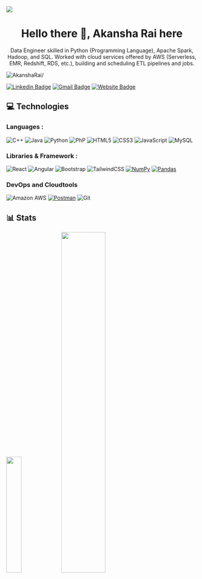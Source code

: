 
<img src="https://capsule-render.vercel.app/api?type=waving&color=gradient&height=180&section=header&text=Akansha%20Rai&fontSize=50&animation=scaleIn&fontAlignY=38&fontAlign=75&reversal=true" />
<h1 align="center">Hello there 👋, Akansha Rai here</h1>
<p align="center">Data Engineer skilled in Python (Programming Language), Apache Spark, Hadoop, and SQL. Worked with cloud services offered by AWS (Serverless, EMR, Redshift, RDS, etc.), building and scheduling ETL pipelines and jobs.</p>
<p align="left"> <img src=https://komarev.com/ghpvc/?username=AkanR alt=AkanshaRai/> </p>

[![Linkedin Badge](https://img.shields.io/badge/-AkanshaRai-blue?style=flat-square&logo=Linkedin&logoColor=white&link=https://www.linkedin.com/in/akansha-rai/)](https://www.linkedin.com/in/akansha-rai/)
[![Gmail Badge](https://img.shields.io/badge/-akansharai165@gmail.com-c14438?style=flat-square&logo=Gmail&logoColor=white&link=mailto:akansharai165@gmail.com)](mailto:akansharai165@gmail.com)
[![Website Badge](https://img.shields.io/badge/-Portfolio-black?style=flat-square&logo=Wordpress&logoColor=white&link=https://akanr.github.io/index.html)](https://akanr.github.io/index.html)

## 💻 Technologies

### Languages :
![C++](https://img.shields.io/badge/-C++-00599C?style=flat-square&logo=c)
![Java](https://img.shields.io/badge/-java-E34A86?style=flat-square&logo=java)
![Python](https://img.shields.io/badge/-Python-black?style=flat-square&logo=Python)
![PhP](https://img.shields.io/badge/-PHP-red?style=flat-square&logo=php)
![HTML5](https://img.shields.io/badge/-HTML5-E34F26?style=flat-square&logo=html5&logoColor=white)
![CSS3](https://img.shields.io/badge/-CSS3-1572B6?style=flat-square&logo=css3)
![JavaScript](https://img.shields.io/badge/-JavaScript-black?style=flat-square&logo=javascript)
![MySQL](https://img.shields.io/badge/-MySQL-black?style=flat-square&logo=mysql)

### Libraries & Framework :
![React](https://img.shields.io/badge/-React-black?style=flat-square&logo=react)
![Angular](https://img.shields.io/badge/-Angular-red?style=flat-square&logo=angular)
![Bootstrap](https://img.shields.io/badge/-Bootstrap-563D7C?style=flat-square&logo=bootstrap)
![TailwindCSS](https://img.shields.io/badge/-Tailwind-blue?style=flat-square&logo=tailwind)
<a href="#"><img alt="NumPy" src="https://img.shields.io/badge/Numpy%20-%23013243.svg?logo=numpy&logoColor=white"></a>
<a href="#"><img alt="Pandas" src="https://img.shields.io/badge/Pandas%20-%23150458.svg?logo=pandas&logoColor=white"></a>

### DevOps and Cloudtools
![Amazon AWS](https://img.shields.io/badge/Amazon%20AWS-232F3E?style=flat-square&logo=amazon-aws)
<a href="#"><img alt="Postman" src="https://img.shields.io/badge/Postman-FF6C37?logo=postman&logoColor=white"></a>
![Git](https://img.shields.io/badge/-Git-black?style=flat-square&logo=git)

## 📊 Stats
<p>
<img width="28%" src="https://github-readme-stats.vercel.app/api/top-langs?username=AkanR&show_icons=true&theme=vue-dark&hide_border=true" />
<img width="48%" src="https://github-readme-stats.vercel.app/api?username=AkanR&show_icons=true&theme=tokyonight" />
</p>




